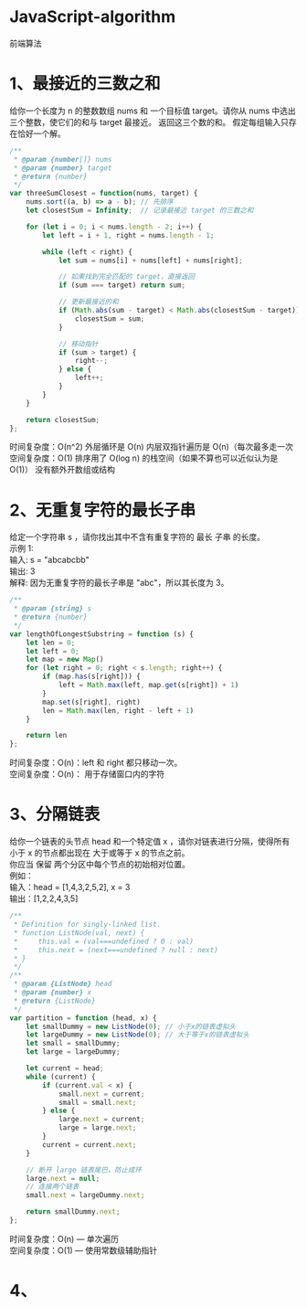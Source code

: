 # JavaScript-algorithm
前端算法


# 1、最接近的三数之和
给你一个长度为 n 的整数数组 nums 和 一个目标值 target。请你从 nums 中选出三个整数，使它们的和与 target 最接近。
返回这三个数的和。
假定每组输入只存在恰好一个解。
```javascript {0,100}
/**
 * @param {number[]} nums
 * @param {number} target
 * @return {number}
 */
var threeSumClosest = function(nums, target) {
    nums.sort((a, b) => a - b); // 先排序
    let closestSum = Infinity;  // 记录最接近 target 的三数之和

    for (let i = 0; i < nums.length - 2; i++) {
        let left = i + 1, right = nums.length - 1;

        while (left < right) {
            let sum = nums[i] + nums[left] + nums[right];

            // 如果找到完全匹配的 target，直接返回
            if (sum === target) return sum;

            // 更新最接近的和
            if (Math.abs(sum - target) < Math.abs(closestSum - target)) {
                closestSum = sum;
            }

            // 移动指针
            if (sum > target) {
                right--;
            } else {
                left++;
            }
        }
    }

    return closestSum;
};
```
时间复杂度：O(n^2) 外层循环是 O(n) 内层双指针遍历是 O(n)（每次最多走一次
空间复杂度：O(1) 排序用了 O(log n) 的栈空间（如果不算也可以近似认为是 O(1)） 没有额外开数组或结构

# 2、无重复字符的最长子串
给定一个字符串 s ，请你找出其中不含有重复字符的 最长 子串 的长度。  
示例 1:  
输入: s = "abcabcbb"  
输出: 3   
解释: 因为无重复字符的最长子串是 "abc"，所以其长度为 3。  
```javascript
/**
 * @param {string} s
 * @return {number}
 */
var lengthOfLongestSubstring = function (s) {
    let len = 0;
    let left = 0;
    let map = new Map()
    for (let right = 0; right < s.length; right++) {
        if (map.has(s[right])) {
            left = Math.max(left, map.get(s[right]) + 1)
        }
        map.set(s[right], right)
        len = Math.max(len, right - left + 1)
    }

    return len
};

```
时间复杂度：O(n)：left 和 right 都只移动一次。  
空间复杂度：O(n)： 用于存储窗口内的字符  

# 3、分隔链表
给你一个链表的头节点 head 和一个特定值 x ，请你对链表进行分隔，使得所有 小于 x 的节点都出现在 大于或等于 x 的节点之前。  
你应当 保留 两个分区中每个节点的初始相对位置。  
例如：  
输入：head = [1,4,3,2,5,2], x = 3  
输出：[1,2,2,4,3,5]  
```javascript
/**
 * Definition for singly-linked list.
 * function ListNode(val, next) {
 *     this.val = (val===undefined ? 0 : val)
 *     this.next = (next===undefined ? null : next)
 * }
 */
/**
 * @param {ListNode} head
 * @param {number} x
 * @return {ListNode}
 */
var partition = function (head, x) {
    let smallDummy = new ListNode(0); // 小于x的链表虚拟头
    let largeDummy = new ListNode(0); // 大于等于x的链表虚拟头
    let small = smallDummy;
    let large = largeDummy;

    let current = head;
    while (current) {
        if (current.val < x) {
            small.next = current;
            small = small.next;
        } else {
            large.next = current;
            large = large.next;
        }
        current = current.next;
    }

    // 断开 large 链表尾巴，防止成环
    large.next = null;
    // 连接两个链表
    small.next = largeDummy.next;

    return smallDummy.next;
};

```
 时间复杂度：O(n) — 单次遍历  
 空间复杂度：O(1) — 使用常数级辅助指针  

 # 4、
